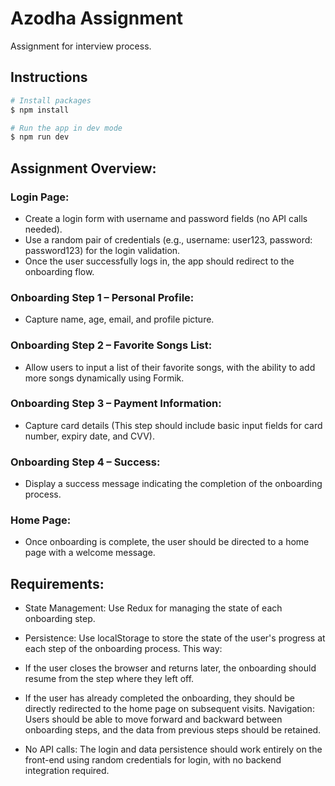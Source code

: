 # Azodha Assignment

Assignment for interview process.

## Instructions
``` bash
# Install packages
$ npm install
```
``` bash
# Run the app in dev mode
$ npm run dev
```

## Assignment Overview:

### Login Page:

- Create a login form with username and password fields (no API calls needed).
- Use a random pair of credentials (e.g., username: user123, password: password123) for the login validation.
- Once the user successfully logs in, the app should redirect to the onboarding flow.

### Onboarding Step 1 – Personal Profile:

- Capture name, age, email, and profile picture.

### Onboarding Step 2 – Favorite Songs List:

- Allow users to input a list of their favorite songs, with the ability to add more songs dynamically using Formik.

### Onboarding Step 3 – Payment Information:

- Capture card details (This step should include basic input fields for card number, expiry date, and CVV).

### Onboarding Step 4 – Success:

- Display a success message indicating the completion of the onboarding process.

### Home Page:

- Once onboarding is complete, the user should be directed to a home page with a welcome message.

## Requirements:

- State Management: Use Redux for managing the state of each onboarding step.

- Persistence: Use localStorage to store the state of the user's progress at each step of the onboarding process. This way:

- If the user closes the browser and returns later, the onboarding should resume from the step where they left off.

- If the user has already completed the onboarding, they should be directly redirected to the home page on subsequent visits.
  Navigation: Users should be able to move forward and backward between onboarding steps, and the data from previous steps should be retained.

- No API calls: The login and data persistence should work entirely on the front-end using random credentials for login, with no backend integration required.
